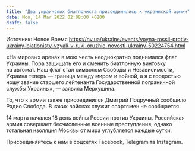 ```yaml
---
title: "Два украинских биатлониста присоединились к украинской армии"
date: Mon, 14 Mar 2022 02:08:00 +0200
draft: false
---
```

Источник: Новое Время https://nv.ua/ukraine/events/voyna-rossii-protiv-ukrainy-biatlonisty-vzyali-v-ruki-oruzhie-novosti-ukrainy-50224754.html


«На мировых аренах в мою честь неоднократно поднимался флаг Украины. Пора защищать его и сменить биатлонную винтовку на автомат. Наш флаг стал символом Свободы и Независимости, Украина теперь — граница между миром и войной, а я с гордостью ношу звание старшего лейтенанта Государственной пограничной службы Украины», — заявила Меркушина.

То, что к армии также присоединился Дмитрий Подручный сообщило Радио Свобода. В каких войсках служит спортсмен не сообщается.

14 марта начался 18 день войны России против Украины. Российская армия совершает бесчисленные военные преступления, однако тотальная изоляция Москвы от мира углубляется каждые сутки.

Присоединяйтесь к нам в соцсетях Facebook, Telegram та Instagram.
